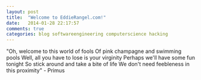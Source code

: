 ```yaml
---
layout: post
title:  "Welcome to EddieRangel.com!"
date:   2014-01-28 22:17:57
comments: true
categories: blog softwareengineering computerscience hacking
---
```


"Oh, welcome to this world of fools
Of pink champagne and swimming pools
Well, all you have to lose is your virginity
Perhaps we'll have some fun tonight
So stick around and take a bite of life
We don't need feebleness in this proximity" - Primus
